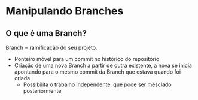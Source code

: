 # Manipulando Branches

## O que é uma Branch?

Branch = ramificação do seu projeto.

- Ponteiro móvel para um commit no histórico do repositório 
- Criação de uma nova Branch a partir de outra existente, a nova se inicia apontando para o mesmo commit da Branch que estava quando foi criada
	- Possibilita o trabalho independente, que pode ser mesclado posteriormente
